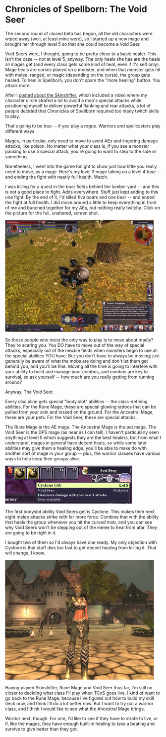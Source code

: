 # Chronicles of Spellborn: The Void Seer

The second round of closed beta has begun, all the old characters were wiped away (well, at least mine were), so I started up a new mage and brought her through level 5 so that she could become a Void Seer.

Void Seers were, I thought, going to be pretty close to a basic healer. This isn't the case -- not at level 5, anyway. The only heals she has are the heals all mages get (and every class gets some kind of heal, even if it's self only). Mage heals are curses placed on a monster, and when that monster gets hit with melee, ranged, or magic (depending on the curse), the group gets healed. To heal in Spellborn, you don't spam the "more healing" button. You attack more.

After I [posted about the Skinshifter](../index.php/2009/03/16/chronicles-of-spellborn-the-skinshifter/), which included a video where my character circle strafed a lot to avoid a mob's special attacks while positioning myself to deliver powerful flanking and rear attacks, a lot of people decided that Chronicles of Spellborn required too many twitch skills to play.

That's going to be true -- if you play a rogue. Warriors and spellcasters play different ways.

Mages, in particular, only need to move to avoid AEs and lingering damage attacks, like poison. No matter what your class is, if you see a monster pausing to use a special attack, you're going to want to step to the side or something.

Nonetheless, I went into the game tonight to show just how little you really need to move, as a mage. Here's my level 3 mage taking on a level 4 boar -- and ending the fight with nearly full health. Watch.



I was killing for a quest in the boar fields behind the lumber yard -- and this is not a good place to fight. Adds everywhere. Stuff just kept adding to this one fight. By the end of it, I'd killed five boars and one bear -- and ended the fight at full health. I did move around a little to keep everything in front of me and bunched together for my AEs, but nothing really twitchy. Click on the picture for the full, unaltered, screen shot.

[![sb_client-2009-03-19-21-14-17-42](../uploads/2009/03/sb_client-2009-03-19-21-14-17-42-480x360.jpg "sb_client-2009-03-19-21-14-17-42")](../uploads/2009/03/sb_client-2009-03-19-21-14-17-42.jpg)

So those people who insist the only way to play is to move about madly? They're scaring you. You DO have to move out of the way of special attacks, especially out of the newbie fields when monsters begin to use all the special abilities YOU have. But you don't have to always be moving; just generally be aware of what the mobs are doing and don't let them get behind you, and you'll be fine. Moving all the time is going to interfere with your ability to build and manage your combos, and combos are key to survival, so ask yourself -- how much are you really getting from running around?

Anyway. The Void Seer.

Every discipline gets special "body slot" abilities -- the class-defining abilities. For the Rune Mage, these are special glowing tattoos that can be pulled from your skin and tossed on the ground. For the Ancestral Mage, these are your pets. For the Void Seer, these are special attacks.

The Rune Mage is the AE mage. The Ancestral Mage is the pet mage. The Void Seer is the DPS mage (as near as I can tell). I haven't particularly seen anything at level 5 which suggests they are the best healers, but from what I understand, mages in general have decent heals, so while some later abilities may give them a healing edge, you'll be able to make do with another sort of mage in your group -- plus, the warrior classes have various ways to help keep their groups alive.

![sb_client-2009-03-19-21-27-18-69](../uploads/2009/03/sb_client-2009-03-19-21-27-18-69.jpg "sb_client-2009-03-19-21-27-18-69")

The first bodyslot ability Void Seers get is Cyclone. This makes their next eight melee attacks strike with far more force. Combine that with the ability that heals the group whenever you hit the cursed mob, and you can see why Void Seers won't be stepping out of the melee to heal from afar. They are going to be right in it.

I bought two of them so I'd always have one ready. My only objection with Cyclone is that stuff dies too fast to get decent healing from killing it. That will change, I know.

![sb_client-2009-03-19-22-05-35-78](../uploads/2009/03/sb_client-2009-03-19-22-05-35-78.jpg "sb_client-2009-03-19-22-05-35-78")

Having played Skinshifter, Rune Mage and Void Seer thus far, I'm still no closer to deciding what class I'll play when TCoS goes live. I kind of want to go back to the Rune Mage, because I've figured out how to build my skill deck now, and think I'll do a lot better now. But I want to try out a warrior class, and I think I would like to see what the Ancestral Mage brings.

Warrior next, though. For one, I'd like to see if they have to strafe to live, or if, like the mages, they have enough built-in healing to take a beating and survive to give better than they got.

